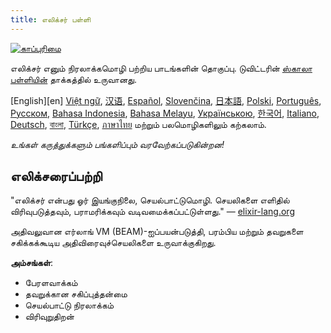 ```yaml
---
title: எலிக்சர் பள்ளி
---
```


[![காப்புரிமை](//img.shields.io/badge/license-MIT-brightgreen.svg)](http://opensource.org/licenses/MIT)

எலிக்சர் எனும் நிரலாக்கமொழி பற்றிய பாடங்களின் தொகுப்பு. டுவிட்டரின் [ஸ்காலா பள்ளியின்](http://twitter.github.io/scala_school/) தாக்கத்தில் உருவானது.

[English][en] [Việt ngữ][vi], [汉语][cn], [Español][es], [Slovenčina][sk], [日本語][jp], [Polski][pl], [Português][pt], [Русском][ru], [Bahasa Indonesia][id], [Bahasa Melayu][my], [Українською][uk], [한국어][ko], [Italiano][it], [Deutsch][de], [বাংলা][bn], [Türkçe](tr), [ภาษาไทย][th] மற்றும் பலமொழிகளிலும் கற்கலாம்.

  [cn]: /cn/
  [es]: /es/
  [it]: /it/
  [jp]: /jp/
  [ko]: /ko/
  [pl]: /pl/
  [pt]: /pt/
  [ru]: /ru/
  [sk]: /sk/
  [vi]: /vi/
  [id]: /id/
  [my]: /my/
  [uk]: /uk/
  [de]: /de/
  [bn]: /bn/
  [tr]: /tr/
  [th]: /th/

_உங்கள் கருத்துக்களும் பங்களிப்பும் வரவேற்கப்படுகின்றன!_

## எலிக்சரைப்பற்றி

"எலிக்சர் என்பது ஓர் இயங்குநிலை, செயல்பாட்டுமொழி. செயலிகளை எளிதில் விரிவுபடுத்தவும், பராமரிக்கவும் வடிவமைக்கப்பட்டுள்ளது." — [elixir-lang.org](http://elixir-lang.org/)

அதிவலுவான எர்லாங் VM (BEAM)-ஐப்பயன்படுத்தி, பரம்பிய மற்றும் தவறுகளை சகிக்கக்கூடிய அதிவிரைவுச்செயலிகளை உருவாக்குகிறது.

__அம்சங்கள்__:

+ பேரளவாக்கம்
+ தவறுக்கான சகிப்புத்தன்மை
+ செயல்பாட்டு நிரலாக்கம்
+ விரிவுறுதிறன்
